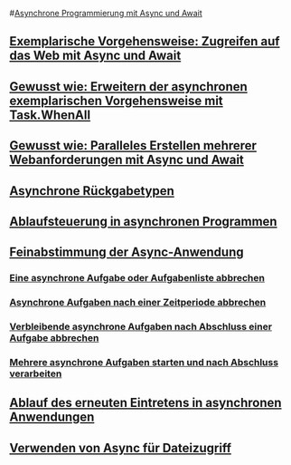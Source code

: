 #[Asynchrone Programmierung mit Async und Await](index.md)
## [Exemplarische Vorgehensweise: Zugreifen auf das Web mit Async und Await](walkthrough-accessing-the-web-by-using-async-and-await.md)
## [Gewusst wie: Erweitern der asynchronen exemplarischen Vorgehensweise mit Task.WhenAll](how-to-extend-the-async-walkthrough-by-using-task-whenall.md)
## [Gewusst wie: Paralleles Erstellen mehrerer Webanforderungen mit Async und Await](how-to-make-multiple-web-requests-in-parallel-by-using-async-and-await.md)
## [Asynchrone Rückgabetypen](async-return-types.md)
## [Ablaufsteuerung in asynchronen Programmen](control-flow-in-async-programs.md)
## [Feinabstimmung der Async-Anwendung](fine-tuning-your-async-application.md)
### [Eine asynchrone Aufgabe oder Aufgabenliste abbrechen](cancel-an-async-task-or-a-list-of-tasks.md)
### [Asynchrone Aufgaben nach einer Zeitperiode abbrechen](cancel-async-tasks-after-a-period-of-time.md)
### [Verbleibende asynchrone Aufgaben nach Abschluss einer Aufgabe abbrechen](cancel-remaining-async-tasks-after-one-is-complete.md)
### [Mehrere asynchrone Aufgaben starten und nach Abschluss verarbeiten](start-multiple-async-tasks-and-process-them-as-they-complete.md)
## [Ablauf des erneuten Eintretens in asynchronen Anwendungen](handling-reentrancy-in-async-apps.md)
## [Verwenden von Async für Dateizugriff](using-async-for-file-access.md)
